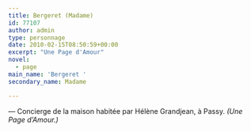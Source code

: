 ```yaml
---
title: Bergeret (Madame)
id: 77107
author: admin
type: personnage
date: 2010-02-15T08:50:59+00:00
excerpt: "Une Page d'Amour"
novel:
  - page
main_name: 'Bergeret '
secondary_name: Madame

---
```

— Concierge de la maison habitée par Hélène Grandjean, à Passy. _(Une Page d&rsquo;Amour.)_
